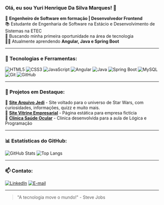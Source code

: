 ### Olá, eu sou Yuri Henrique Da Silva Marques! 👋

🎯 **Engenheiro de Software em formação | Desenvolvedor Frontend**  
📚 Estudante de Engenharia de Software na Estácio e Desenvolvimento de Sistemas na ETEC  
🚀 Buscando minha primeira oportunidade na área de tecnologia  
👨‍💻 Atualmente aprendendo **Angular, Java e Spring Boot**

---

### 🚀 Tecnologias e Ferramentas:

![HTML5](https://img.shields.io/badge/HTML5-E34F26?style=for-the-badge&logo=html5&logoColor=white)
![CSS3](https://img.shields.io/badge/CSS3-1572B6?style=for-the-badge&logo=css3&logoColor=white)
![JavaScript](https://img.shields.io/badge/JavaScript-F7DF1E?style=for-the-badge&logo=javascript&logoColor=black)
![Angular](https://img.shields.io/badge/Angular-DD0031?style=for-the-badge&logo=angular&logoColor=white)
![Java](https://img.shields.io/badge/Java-007396?style=for-the-badge&logo=java&logoColor=white)
![Spring Boot](https://img.shields.io/badge/Spring%20Boot-6DB33F?style=for-the-badge&logo=spring-boot&logoColor=white)
![MySQL](https://img.shields.io/badge/MySQL-4479A1?style=for-the-badge&logo=mysql&logoColor=white)
![Git](https://img.shields.io/badge/Git-F05032?style=for-the-badge&logo=git&logoColor=white)
![GitHub](https://img.shields.io/badge/GitHub-181717?style=for-the-badge&logo=github&logoColor=white)

---

### 🌟 Projetos em Destaque:

🔹 [**Site Arquivo Jedi**](#) - Site voltado para o universo de Star Wars, com curiosidades, informações, quizz e muito mais.  
🔹 [**Site Vitrine Empresarial**](#) - Página estática para empresa fictícia  
🔹 [**Clinica Saúde Ocular**](#) - Clinica desenvolvida para a aula de Lógica e Programação

---

### 📊 Estatísticas do GitHub:

![GitHub Stats](https://github-readme-stats.vercel.app/api?username=YuriMarques23&show_icons=true&theme=radical)
![Top Langs](https://github-readme-stats.vercel.app/api/top-langs/?username=YuriMarques23&layout=compact&theme=radical)

---

### 📫 Contato:

[![LinkedIn](https://img.shields.io/badge/LinkedIn-0077B5?style=for-the-badge&logo=linkedin&logoColor=white)](https://www.linkedin.com/in/yurihenriquemarques/)
[![E-mail](https://img.shields.io/badge/Gmail-D14836?style=for-the-badge&logo=gmail&logoColor=white)](mailto:yuridelara@hotmail.com)

---

> "A tecnologia move o mundo!" - Steve Jobs
